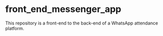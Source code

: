 # front_end_messenger_app
This repository is a front-end to the back-end of a WhatsApp attendance platform.
